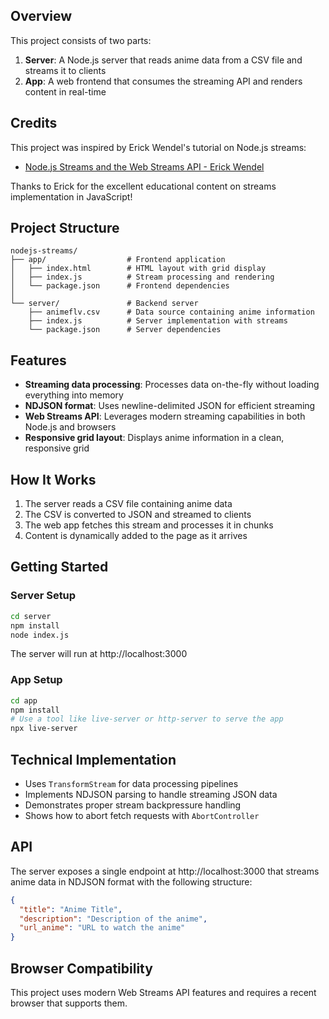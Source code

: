## Overview

This project consists of two parts:

1. **Server**: A Node.js server that reads anime data from a CSV file and streams it to clients
2. **App**: A web frontend that consumes the streaming API and renders content in real-time

## Credits

This project was inspired by Erick Wendel's tutorial on Node.js streams:

- [Node.js Streams and the Web Streams API - Erick Wendel](https://www.youtube.com/watch?v=-IpRYbL4yMk&t=22s&ab_channel=ErickWendel)

Thanks to Erick for the excellent educational content on streams implementation in JavaScript!

## Project Structure

```
nodejs-streams/
├── app/                  # Frontend application
│   ├── index.html        # HTML layout with grid display
│   ├── index.js          # Stream processing and rendering
│   └── package.json      # Frontend dependencies
│
└── server/               # Backend server
    ├── animeflv.csv      # Data source containing anime information
    ├── index.js          # Server implementation with streams
    └── package.json      # Server dependencies
```

## Features

- **Streaming data processing**: Processes data on-the-fly without loading everything into memory
- **NDJSON format**: Uses newline-delimited JSON for efficient streaming
- **Web Streams API**: Leverages modern streaming capabilities in both Node.js and browsers
- **Responsive grid layout**: Displays anime information in a clean, responsive grid

## How It Works

1. The server reads a CSV file containing anime data
2. The CSV is converted to JSON and streamed to clients
3. The web app fetches this stream and processes it in chunks
4. Content is dynamically added to the page as it arrives

## Getting Started

### Server Setup

```bash
cd server
npm install
node index.js
```

The server will run at http://localhost:3000

### App Setup

```bash
cd app
npm install
# Use a tool like live-server or http-server to serve the app
npx live-server
```

## Technical Implementation

- Uses `TransformStream` for data processing pipelines
- Implements NDJSON parsing to handle streaming JSON data
- Demonstrates proper stream backpressure handling
- Shows how to abort fetch requests with `AbortController`

## API

The server exposes a single endpoint at http://localhost:3000 that streams anime data in NDJSON format with the following structure:

```json
{
  "title": "Anime Title",
  "description": "Description of the anime",
  "url_anime": "URL to watch the anime"
}
```

## Browser Compatibility

This project uses modern Web Streams API features and requires a recent browser that supports them.
